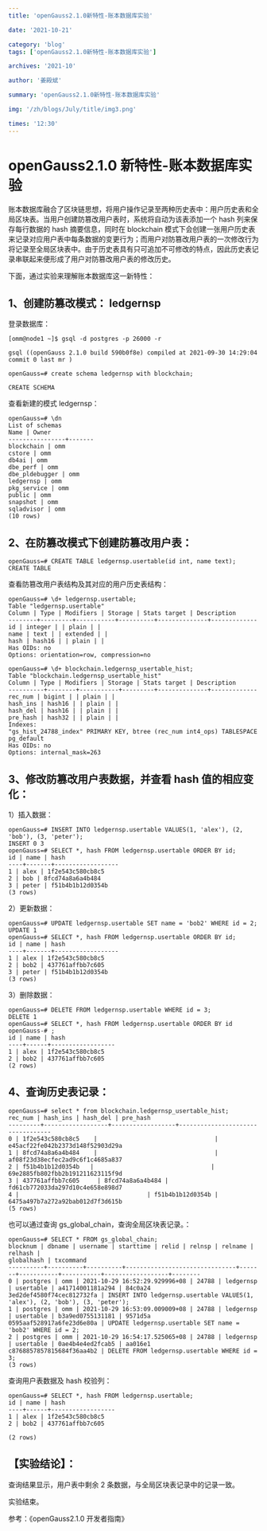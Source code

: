 ```yaml
---
title: 'openGauss2.1.0新特性-账本数据库实验'

date: '2021-10-21'

category: 'blog'
tags: ['openGauss2.1.0新特性-账本数据库实验']

archives: '2021-10'

author: '姜殿斌'

summary: 'openGauss2.1.0新特性-账本数据库实验'

img: '/zh/blogs/July/title/img3.png'

times: '12:30'
---
```


# openGauss2.1.0 新特性-账本数据库实验<a name="ZH-CN_TOPIC_0000001219416147"></a>

账本数据库融合了区块链思想，将用户操作记录至两种历史表中：用户历史表和全局区块表。当用户创建防篡改用户表时，系统将自动为该表添加一个 hash 列来保存每行数据的 hash 摘要信息，同时在 blockchain 模式下会创建一张用户历史表来记录对应用户表中每条数据的变更行为；而用户对防篡改用户表的一次修改行为将记录至全局区块表中。由于历史表具有只可追加不可修改的特点，因此历史表记录串联起来便形成了用户对防篡改用户表的修改历史。

下面，通过实验来理解账本数据库这一新特性：

## 1、创建防篡改模式： ledgernsp<a name="section12757256247"></a>

登录数据库：

```
[omm@node1 ~]$ gsql -d postgres -p 26000 -r

gsql ((openGauss 2.1.0 build 590b0f8e) compiled at 2021-09-30 14:29:04 commit 0 last mr )

openGauss=# create schema ledgernsp with blockchain;

CREATE SCHEMA
```

查看新建的模式 ledgernsp：

```
openGauss=# \dn
List of schemas
Name | Owner
----------------+-------
blockchain | omm
cstore | omm
db4ai | omm
dbe_perf | omm
dbe_pldebugger | omm
ledgernsp | omm
pkg_service | omm
public | omm
snapshot | omm
sqladvisor | omm
(10 rows)
```

## 2、在防篡改模式下创建防篡改用户表：<a name="section1369311372518"></a>

```
openGauss=# CREATE TABLE ledgernsp.usertable(id int, name text);
CREATE TABLE
```

查看防篡改用户表结构及其对应的用户历史表结构：

```
openGauss=# \d+ ledgernsp.usertable;
Table "ledgernsp.usertable"
Column | Type | Modifiers | Storage | Stats target | Description
--------+---------+-----------+----------+--------------+-------------
id | integer | | plain | |
name | text | | extended | |
hash | hash16 | | plain | |
Has OIDs: no
Options: orientation=row, compression=no

openGauss=# \d+ blockchain.ledgernsp_usertable_hist;
Table "blockchain.ledgernsp_usertable_hist"
Column | Type | Modifiers | Storage | Stats target | Description
----------+--------+-----------+---------+--------------+-------------
rec_num | bigint | | plain | |
hash_ins | hash16 | | plain | |
hash_del | hash16 | | plain | |
pre_hash | hash32 | | plain | |
Indexes:
"gs_hist_24788_index" PRIMARY KEY, btree (rec_num int4_ops) TABLESPACE pg_default
Has OIDs: no
Options: internal_mask=263
```

## 3、修改防篡改用户表数据，并查看 hash 值的相应变化：<a name="section03051040152517"></a>

1）插入数据：

```
openGauss=# INSERT INTO ledgernsp.usertable VALUES(1, 'alex'), (2, 'bob'), (3, 'peter');
INSERT 0 3
openGauss=# SELECT *, hash FROM ledgernsp.usertable ORDER BY id;
id | name | hash
----+-------+------------------
1 | alex | 1f2e543c580cb8c5
2 | bob | 8fcd74a8a6a4b484
3 | peter | f51b4b1b12d0354b
(3 rows)
```

2）更新数据：

```
openGauss=# UPDATE ledgernsp.usertable SET name = 'bob2' WHERE id = 2;
UPDATE 1
openGauss=# SELECT *, hash FROM ledgernsp.usertable ORDER BY id;
id | name | hash
----+-------+------------------
1 | alex | 1f2e543c580cb8c5
2 | bob2 | 437761affbb7c605
3 | peter | f51b4b1b12d0354b
(3 rows)
```

3）删除数据：

```
openGauss=# DELETE FROM ledgernsp.usertable WHERE id = 3;
DELETE 1
openGauss=# SELECT *, hash FROM ledgernsp.usertable ORDER BY id
openGauss-# ;
id | name | hash
----+------+------------------
1 | alex | 1f2e543c580cb8c5
2 | bob2 | 437761affbb7c605
(2 rows)
```

## 4、查询历史表记录：<a name="section1650149172619"></a>

```
openGauss=# select * from blockchain.ledgernsp_usertable_hist;
rec_num | hash_ins | hash_del | pre_hash
---------+------------------+------------------+----------------------------------
0 | 1f2e543c580cb8c5    |                                 | e45acf22fe042b2373d148f52903d29a
1 | 8fcd74a8a6a4b484    |                                 | af08f23d38ecfec2ad9c6f1c4685a837
2 | f51b4b1b12d0354b   |                                 | 69e2885fb802fbb2b191211623115f9d
3 | 437761affbb7c605     | 8fcd74a8a6a4b484 | fd61cb772033da297d10c4e658e898d7
4 |                                    | f51b4b1b12d0354b | 6475a497b7a272a92bab012d7f3d615b
(5 rows)
```

也可以通过查询 gs_global_chain，查询全局区块表记录。：

```
openGauss=# SELECT * FROM gs_global_chain;
blocknum | dbname | username | starttime | relid | relnsp | relname | relhash |
globalhash | txcommand
----------+----------+----------+-------------------------------+-------+-----------+-----------+------------------+--------
0 | postgres | omm | 2021-10-29 16:52:29.929996+08 | 24788 | ledgernsp | usertable | a41714001181a294 | 84c0a24
3ed2def4580f74cec812732fa | INSERT INTO ledgernsp.usertable VALUES(1, 'alex'), (2, 'bob'), (3, 'peter');
1 | postgres | omm | 2021-10-29 16:53:09.009009+08 | 24788 | ledgernsp | usertable | b3a9ed0755131181 | 9571d5a
0595aaf528917a6fe23d6e80a | UPDATE ledgernsp.usertable SET name = 'bob2' WHERE id = 2;
2 | postgres | omm | 2021-10-29 16:54:17.525065+08 | 24788 | ledgernsp | usertable | 0ae4b4e4ed2fcab5 | aa016e1
c8768857857815684f36aa4b2 | DELETE FROM ledgernsp.usertable WHERE id = 3;
(3 rows)
```

查询用户表数据及 hash 校验列：

```
openGauss=# SELECT *, hash FROM ledgernsp.usertable;
id | name | hash
----+------+------------------
1 | alex | 1f2e543c580cb8c5
2 | bob2 | 437761affbb7c605

(2 rows)
```

## 【实验结论】：<a name="section1195612537277"></a>

查询结果显示，用户表中剩余 2 条数据，与全局区块表记录中的记录一致。

实验结束。

参考：《openGauss2.1.0 开发者指南》
